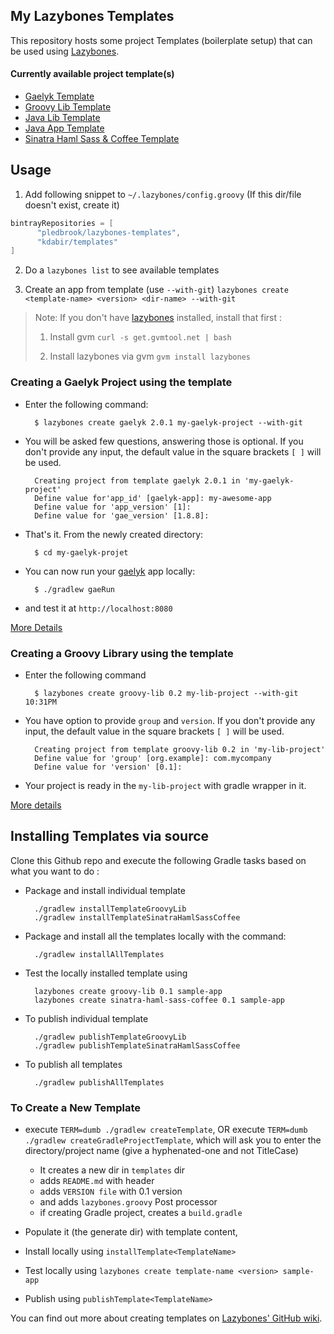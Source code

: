My Lazybones Templates
----------------------

This repository hosts some project Templates (boilerplate setup) that can be used using [Lazybones].

#### Currently available project template(s)

* [Gaelyk Template](#creating-a-gaelyk-project-using-the-template)
* [Groovy Lib Template](#creating-a-groovy-library-using-the-template)
* [Java Lib Template](https://github.com/kdabir/lazybone-templates/blob/master/templates/java-lib)
* [Java App Template](https://github.com/kdabir/lazybone-templates/blob/master/templates/java-app)
* [Sinatra Haml Sass & Coffee Template](https://github.com/kdabir/lazybone-templates/blob/master/templates/sinatra-haml-sass-coffee)

## Usage

1. Add following snippet to `~/.lazybones/config.groovy` (If this dir/file doesn't exist, create it)

```groovy
bintrayRepositories = [
      "pledbrook/lazybones-templates",
      "kdabir/templates"
]
```

2. Do a `lazybones list` to see available templates

3. Create an app from template (use `--with-git`)
    `lazybones create <template-name> <version> <dir-name> --with-git`

> Note: If you don't have [lazybones] installed, install that first :
>
> 1. Install gvm `curl -s get.gvmtool.net | bash`
>
> 2. Install lazybones via gvm `gvm install lazybones`


### Creating a Gaelyk Project using the template

* Enter the following command:

        $ lazybones create gaelyk 2.0.1 my-gaelyk-project --with-git

* You will be asked few questions, answering those is optional. If you don't provide any input, the default value in the square brackets `[ ]` will be used.

        Creating project from template gaelyk 2.0.1 in 'my-gaelyk-project'
        Define value for'app_id' [gaelyk-app]: my-awesome-app
        Define value for 'app_version' [1]:
        Define value for 'gae_version' [1.8.8]:

* That's it. From the newly created directory:

        $ cd my-gaelyk-projet

* You can now run your [gaelyk] app locally:

        $ ./gradlew gaeRun

* and test it at `http://localhost:8080`

[More Details](https://github.com/kdabir/lazybone-templates/blob/master/templates/gaelyk)

### Creating a Groovy Library using the template

* Enter the following command

        $ lazybones create groovy-lib 0.2 my-lib-project --with-git                                                                                                                          10:31PM

* You have option to provide `group` and `version`. If you don't provide any input, the default value in the square brackets `[ ]` will be used.

        Creating project from template groovy-lib 0.2 in 'my-lib-project'
        Define value for 'group' [org.example]: com.mycompany
        Define value for 'version' [0.1]:

* Your project is ready in the `my-lib-project` with gradle wrapper in it.

[More details](https://github.com/kdabir/lazybone-templates/blob/master/templates/groovy-lib)


## Installing Templates via source

Clone this Github repo and execute the following Gradle tasks based on what you want to do :

* Package and install individual template

        ./gradlew installTemplateGroovyLib
        ./gradlew installTemplateSinatraHamlSassCoffee

* Package and install all the templates locally with the command:

        ./gradlew installAllTemplates

* Test the locally installed template using

        lazybones create groovy-lib 0.1 sample-app
        lazybones create sinatra-haml-sass-coffee 0.1 sample-app

* To publish individual template

        ./gradlew publishTemplateGroovyLib
        ./gradlew publishTemplateSinatraHamlSassCoffee

* To publish all templates

        ./gradlew publishAllTemplates


### To Create a New Template

* execute `TERM=dumb ./gradlew createTemplate`, OR execute `TERM=dumb ./gradlew createGradleProjectTemplate`,
    which will ask you to enter the directory/project name (give a hyphenated-one and not TitleCase)
    * It creates a new dir in `templates` dir
    * adds `README.md` with header
    * adds `VERSION file` with 0.1 version
    * and adds `lazybones.groovy` Post processor
    * if creating Gradle project, creates a `build.gradle`

* Populate it (the generate dir) with template content,
* Install locally using `installTemplate<TemplateName>`
* Test locally using `lazybones create template-name <version> sample-app`
* Publish using `publishTemplate<TemplateName>`


You can find out more about creating templates on [Lazybones' GitHub wiki][template-dev-guide].


[template-dev-guide]: https://github.com/pledbrook/lazybones/wiki/Template-developers-guide           "Template Developer Guide"
[lazybones]: https://github.com/pledbrook/lazybones                                                   "Lazybones Home"
[gaelyk]: http://gaelyk.appspot.com                                                                   "Gaelyk"